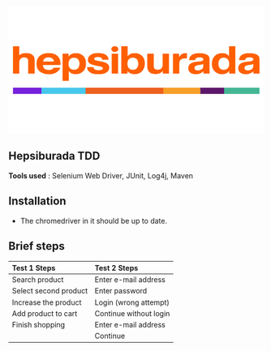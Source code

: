 <div style="text-align:center">
    <img src="ReadmeImages/hepsiburada.png" width="550px" height="250px">
</div>

## Hepsiburada TDD 

**Tools used** : Selenium Web Driver, JUnit, Log4j, Maven

## Installation
- The chromedriver in it should be up to date.






## Brief steps

| Test 1 Steps          |  Test 2 Steps             |
|:-------               |:------                    |
| Search product        |Enter e-mail address       |
| Select second product |Enter password             |
| Increase the product  |Login (wrong attempt)      |
| Add product to cart   |Continue without login     |
| Finish shopping       |Enter e-mail address       |
|                       |Continue                   |

